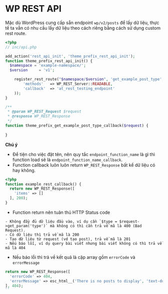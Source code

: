 # WP REST API

Mặc dù WordPress cung cấp sẵn endpoint `wp/v2/posts` để lấy dữ liệu, thực tế ta vẫn có nhu cầu lấy dữ liệu theo cách riêng bằng cách sử dụng custom rest route.

```php
<?php
// inc/api.php

add_action('rest_api_init', 'theme_prefix_rest_api_init');
function theme_prefix_rest_api_init() {
  $namespace = 'example-namespace/';
  $version     = 'v1';

    register_rest_route("$namespace/$version", 'get_example_post_type', array(
        'methods'   => WP_REST_Server::READABLE,
        'callback'  => 'at_rest_testing_endpoint'
    ));
}

/**
 * @param WP_REST_Request $request
 * @response WP_REST_Response
 */
function theme_prefix_get_example_post_type_callback($request) {
  
}
```

**Chú ý**

- Để tiện cho việc đặt tên, nên quy tắc `endpoint_function_name` là gì thì function load sẽ là `endpoint_function_name_callback`.
- Function callback luôn luôn return `WP_REST_Response` bất kể dữ liệu có hay không.

```php
<?php
function example_rest_callback() {
  return new WP_REST_Response([
    'items' => []
  ], 200);
}
```

- Function return nên tuân thủ HTTP Status code

```
- Không đầy đủ dữ liệu đầu vào, ví dụ cần `$type = $request->get_param('type')` mà không có thì cần trả về mã là 400 (Bad Request).
- Có dữ liệu thì trả về mã là 200
- Tạo dữ liệu từ request (vd tạo post), trả về mã là 201
- Nếu báo lỗi, ví dụ query bài viết nhưng bài viết không có thì trả về mã là 404
```

- Nếu báo lỗi thì trả về kết quả là cặp array gồm `errorCode` và `errorMessage`

```php
return new WP_REST_Response([
  'errorCode' => 404,
  'errorMessage' => esc_html__('There is no posts to display', 'text-domain')
], 404);
``
